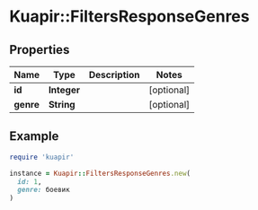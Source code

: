 # Kuapir::FiltersResponseGenres

## Properties

| Name | Type | Description | Notes |
| ---- | ---- | ----------- | ----- |
| **id** | **Integer** |  | [optional] |
| **genre** | **String** |  | [optional] |

## Example

```ruby
require 'kuapir'

instance = Kuapir::FiltersResponseGenres.new(
  id: 1,
  genre: боевик
)
```

